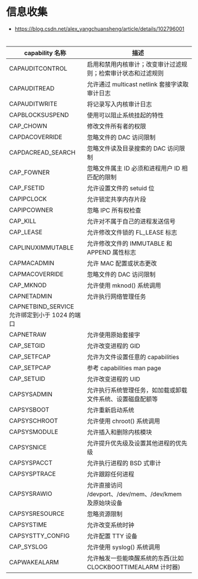 # 信息收集

* https://blog.csdn.net/alex_yangchuansheng/article/details/102796001

# 

| capability 名称 | 描述 |
| - | - |
| CAPAUDITCONTROL | 启用和禁用内核审计；改变审计过滤规则；检索审计状态和过滤规则 |
| CAPAUDITREAD | 允许通过 multicast netlink 套接字读取审计日志 |
| CAPAUDITWRITE | 将记录写入内核审计日志 |
| CAPBLOCKSUSPEND | 使用可以阻止系统挂起的特性 |
| CAP_CHOWN | 修改文件所有者的权限 |
| CAPDACOVERRIDE | 忽略文件的 DAC 访问限制 |
| CAPDACREAD_SEARCH | 忽略文件读及目录搜索的 DAC 访问限制 |
| CAP_FOWNER | 忽略文件属主 ID 必须和进程用户 ID 相匹配的限制 |
| CAP_FSETID | 允许设置文件的 setuid 位 |
| CAPIPCLOCK | 允许锁定共享内存片段 |
| CAPIPCOWNER | 忽略 IPC 所有权检查 |
| CAP_KILL | 允许对不属于自己的进程发送信号 |
| CAP_LEASE | 允许修改文件锁的 FL_LEASE 标志 |
| CAPLINUXIMMUTABLE | 允许修改文件的 IMMUTABLE 和 APPEND 属性标志 |
| CAPMACADMIN | 允许 MAC 配置或状态更改 |
| CAPMACOVERRIDE | 忽略文件的 DAC 访问限制 |
| CAP_MKNOD | 允许使用 mknod() 系统调用 |
| CAPNETADMIN | 允许执行网络管理任务 |
| CAPNETBIND_SERVICE	允许绑定到小于 1024 的端口 | | CAPNETBROADCAST | 允许网络广播和多播访问 |
| CAPNETRAW | 允许使用原始套接字 |
| CAP_SETGID | 允许改变进程的 GID |
| CAP_SETFCAP | 允许为文件设置任意的 capabilities |
| CAP_SETPCAP | 参考 capabilities man page |
| CAP_SETUID | 允许改变进程的 UID |
| CAPSYSADMIN | 允许执行系统管理任务，如加载或卸载文件系统、设置磁盘配额等 |
| CAPSYSBOOT | 允许重新启动系统 |
| CAPSYSCHROOT | 允许使用 chroot() 系统调用 |
| CAPSYSMODULE | 允许插入和删除内核模块 |
| CAPSYSNICE | 允许提升优先级及设置其他进程的优先级 |
| CAPSYSPACCT | 允许执行进程的 BSD 式审计 |
| CAPSYSPTRACE | 允许跟踪任何进程 |
| CAPSYSRAWIO | 允许直接访问 /devport、/dev/mem、/dev/kmem 及原始块设备 |
| CAPSYSRESOURCE | 忽略资源限制 |
| CAPSYSTIME | 允许改变系统时钟 |
| CAPSYSTTY_CONFIG | 允许配置 TTY 设备 |
| CAP_SYSLOG | 允许使用 syslog() 系统调用 |
| CAPWAKEALARM | 允许触发一些能唤醒系统的东西(比如 CLOCKBOOTTIMEALARM 计时器) |


